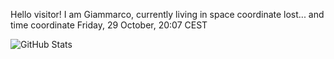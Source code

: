 Hello visitor! I am Giammarco, currently living in space coordinate lost... and time coordinate Friday, 29 October, 20:07 CEST

![GitHub Stats](https://github-readme-stats.vercel.app/api?username=grcasanova)
